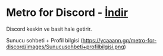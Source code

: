 # Metro for Discord - [İndir](https://github.com/YCaaann/metro-for-discord/archive/master.zip)

Discord keskin ve basit hale getirir.

Sunucu sohbeti + Profil bilgisi
(https://ycaaann.gq/metro-for-discord/images/Sunucusohbeti+profilbilgisi.png)
